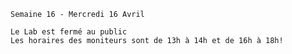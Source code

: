     Semaine 16 - Mercredi 16 Avril
    
    Le Lab est fermé au public 
    Les horaires des moniteurs sont de 13h à 14h et de 16h à 18h!
   